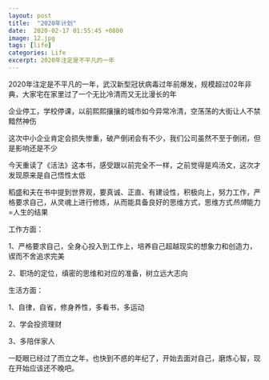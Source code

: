 ```yaml
---
layout: post
title:  "2020年计划"
date:  2020-02-17 01:55:45 +0800
image: 12.jpg
tags: [life]
categories: Life
excerpt: 2020年注定是不平凡的一年
---
```


2020年注定是不平凡的一年，武汉新型冠状病毒过年前爆发，规模超过02年非典，大家宅在家里过了一个无比冷清而又无比漫长的年

企业停工，学校停课，以前熙熙攘攘的城市如今异常冷清，空荡荡的大街让人不禁黯然神伤

这次中小企业肯定会损失惨重，破产倒闭会有不少，我们公司虽然不至于倒闭，但是影响还是不少

今天重读了《活法》这本书，感受跟以前完全不一样，之前觉得是鸡汤文，这次才发现原来是自己悟性太低

稻盛和夫在书中提到世界观，要真诚、正直、有建设性，积极向上，努力工作，严格要求自己，从灵魂上进行修炼，从而能具备良好的思维方式，思维方式*热情*能力=人生的结果

工作方面：

1、严格要求自己，全身心投入到工作上，培养自己超越现实的想象力和创造力，锲而不舍追求完美

2、职场的定位，缜密的思维和对应的准备，树立远大志向

生活方面：

1、自律，自省，修身养性，多看书，多运动

2、学会投资理财

3、多陪伴家人

一眨眼已经过了而立之年，也快到不惑的年纪了，开始去面对自己，磨炼心智，现在开始应该还不晚吧。






